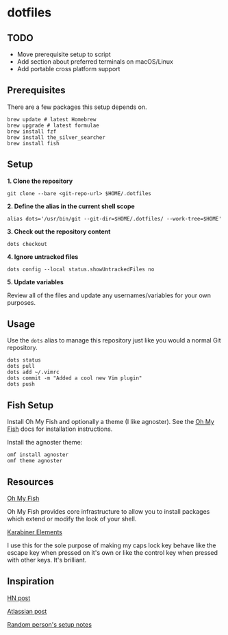 # dotfiles

## TODO
* Move prerequisite setup to script
* Add section about preferred terminals on macOS/Linux
* Add portable cross platform support

## Prerequisites
There are a few packages this setup depends on.

```shell
brew update # latest Homebrew
brew upgrade # latest formulae
brew install fzf
brew install the_silver_searcher
brew install fish
```

## Setup

**1. Clone the repository**
```shell
git clone --bare <git-repo-url> $HOME/.dotfiles
```

**2. Define the alias in the current shell scope**
```shell
alias dots='/usr/bin/git --git-dir=$HOME/.dotfiles/ --work-tree=$HOME'
```

**3. Check out the repository content**
```shell
dots checkout
```

**4. Ignore untracked files**
```shell
dots config --local status.showUntrackedFiles no
```

**5. Update variables**

Review all of the files and update any usernames/variables for your own purposes.

## Usage

Use the `dots` alias to manage this repository just like you would a normal Git repository.

```shell
dots status
dots pull
dots add ~/.vimrc
dots commit -m "Added a cool new Vim plugin"
dots push
```

## Fish Setup

Install Oh My Fish and optionally a theme (I like agnoster). See the [Oh My Fish](https://ohmyz.sh/) docs for installation instructions.

Install the agnoster theme:

```shell
omf install agnoster
omf theme agnoster
```

## Resources

[Oh My Fish](https://ohmyz.sh/)

Oh My Fish provides core infrastructure to allow you to install packages which extend or modify the look of your shell.

[Karabiner Elements](https://pqrs.org/osx/karabiner/)

I use this for the sole purpose of making my caps lock key behave like the escape key when pressed on it's own or like the control key when pressed with other keys. It's brilliant.

## Inspiration
[HN post](https://news.ycombinator.com/item?id=11070797)

[Atlassian post](https://developer.atlassian.com/blog/2016/02/best-way-to-store-dotfiles-git-bare-repo/)

[Random person's setup notes](https://github.com/Siilwyn/my-dotfiles/tree/master/.my-dotfiles)
